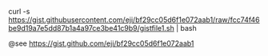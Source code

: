 curl -s https://gist.githubusercontent.com/eji/bf29cc05d6f1e072aab1/raw/fcc74f46be9d19a7e5dd87b1a4a97ce3be41c9b9/gistfile1.sh | bash

@see https://gist.github.com/eji/bf29cc05d6f1e072aab1

